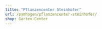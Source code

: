 ```yaml
---
title: "Pflanzencenter Steinhofer"
url: /pamhagen/pflanzencenter-steinhofer/
shop: Garten-Center
---
```

